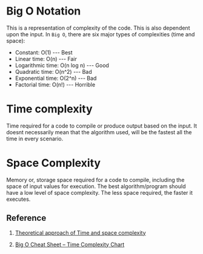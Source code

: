 # Big O Notation
This is a representation of complexity of the code. This is also dependent upon the input. In `Big O`, there are six major types of complexities (time and space):

- Constant: O(1) --- Best
- Linear time: O(n) --- Fair
- Logarithmic time: O(n log n) --- Good
- Quadratic time: O(n^2) --- Bad
- Exponential time: O(2^n) --- Bad
- Factorial time: O(n!) --- Horrible


# Time complexity
Time required for a code to compile or produce output based on the input. It doesnt necessarily mean that the algorithm used, will be the fastest all the time in every scenario.


# Space Complexity
Memory or, storage space required for a code to compile, including the space of input values for execution. The best algorithm/program should have a low level of space complexity. The less space required, the faster it executes.



## Reference
1. [Theoretical approach of Time and space complexity](https://www.simplilearn.com/tutorials/data-structure-tutorial/time-and-space-complexity#:~:text=Time%20complexity%20is%20a%20function,of%20input%20to%20the%20method.)

2. [Big O Cheat Sheet – Time Complexity Chart](https://www.freecodecamp.org/news/big-o-cheat-sheet-time-complexity-chart/)